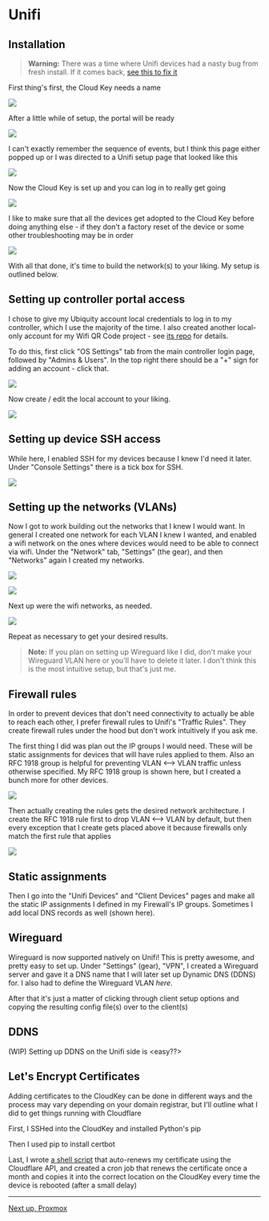 # Unifi


## Installation


> **Warning:** There was a time where Unifi devices had a nasty bug from fresh install. If it comes back, [see this to fix it](https://community.ui.com/questions/USG-not-advertising-default-gateway/08ac3059-d4b0-4860-889c-d69c1bd3e7e4)


First thing's first, the Cloud Key needs a name


![](images/unifi_ui/00_name_cloud_key.png)


After a little while of setup, the portal will be ready


![](images/unifi_ui/01_set_up_cloud_key.png)


I can't exactly remember the sequence of events, but I think this page either popped up or I was directed to a Unifi setup page that looked like this


![](images/unifi_ui/02_manage_gateway.png)


Now the Cloud Key is set up and you can log in to really get going


![](images/unifi_ui/03_log_in_to_cloud_key.png)


I like to make sure that all the devices get adopted to the Cloud Key before doing anything else - if they don't a factory reset of the device or some other troubleshooting may be in order


![](images/unifi_ui/04_adopt_all_devices.png)


With all that done, it's time to build the network(s) to your liking. My setup is outlined below.


## Setting up controller portal access


I chose to give my Ubiquity account local credentials to log in to my controller, which I use the majority of the time. I also created another local-only account for my Wifi QR Code project - see [its repo](https://github.com/kmanc/wifi_qr) for details. 


To do this, first click "OS Settings" tab from the main controller login page, followed by "Admins & Users". In the top right there should be a "+" sign for adding an account - click that.


![](images/unifi_ui/05_create_local_account.png)


Now create / edit the local account to your liking.


![](images/unifi_ui/06_account_creation_continued.png)


## Setting up device SSH access


While here, I enabled SSH for my devices because I knew I'd need it later. Under "Console Settings" there is a tick box for SSH.


![](images/unifi_ui/07_enable_ssh.png)


## Setting up the networks (VLANs)


Now I got to work building out the networks that I knew I would want. In general I created one network for each VLAN I knew I wanted, and enabled a wifi network on the ones where devices would need to be able to connect via wifi. Under the "Network" tab, "Settings" (the gear), and then "Networks" again I created my networks.


![](images/unifi_ui/08_create_first_network.png)


![](images/unifi_ui/09_network_creation_continued.png)


Next up were the wifi networks, as needed.


![](images/unifi_ui/10_create_first_wifi.png)


Repeat as necessary to get your desired results.


> **Note:** If you plan on setting up Wireguard like I did, don't make your Wireguard VLAN here or you'll have to delete it later. I don't think this is the most intuitive setup, but that's just me.


## Firewall rules


In order to prevent devices that don't need connectivity to actually be able to reach each other, I prefer firewall rules to Unifi's "Traffic Rules". They create firewall rules under the hood but don't work intuitively if you ask me.


The first thing I did was plan out the IP groups I would need. These will be static assignments for devices that will have rules applied to them. Also an RFC 1918 group is helpful for preventing VLAN <--> VLAN traffic unless otherwise specified. My RFC 1918 group is shown here, but I created a bunch more for other devices.


![](images/unifi_ui/11_rfc_1918_group.png)


Then actually creating the rules gets the desired network architecture. I create the RFC 1918 rule first to drop VLAN <--> VLAN by default, but then every exception that I create gets placed above it because firewalls only match the first rule that applies


![](images/unifi_ui/12_firewall_rule.png)


## Static assignments


Then I go into the "Unifi Devices" and "Client Devices" pages and make all the static IP assignments I defined in my Firewall's IP groups. Sometimes I add local DNS records as well (shown here).


[](images/unifi_ui/13_controller_hostname.png)


## Wireguard


Wireguard is now supported natively on Unifi! This is pretty awesome, and pretty easy to set up. Under "Settings" (gear), "VPN", I created a Wireguard server and gave it a DNS name that I will later set up Dynamic DNS (DDNS) for. I also had to define the Wireguard VLAN _here_.


[](images/unifi_ui/14_wireguard_server_setup.png)


After that it's just a matter of clicking through client setup options and copying the resulting config file(s) over to the client(s)


[](images/unifi_ui/15_wireguard_client_setup.png)


## DDNS


(WIP) Setting up DDNS on the Unifi side is <easy??>


[](images/unifi_ui/16_WIP.png)


## Let's Encrypt Certificates

Adding certificates to the CloudKey can be done in different ways and the process may vary depending on your domain registrar, but I'll outline what I did to get things running with Cloudflare

First, I SSHed into the CloudKey and installed Python's pip

[](images/unifi_ssh/00_install_pip_cloud_key.png)

Then I used pip to install certbot

[](images/unifi_ssh/01_pip_install_certbot.png)

Last, I wrote [a shell script](https://github.com/kmanc/unifi_network_setup/blob/main/scripts/cloudflare_lets_encrypt_renewer.sh) that auto-renews my certificate using the Cloudflare API, and created a cron job that renews the certificate once a month and copies it into the correct location on the CloudKey every time the device is rebooted (after a small delay)

[](images/unifi_ssh/02_cronjob_cert_stuff.png)

---
[Next up, Proxmox](https://kmanc.github.io/unifi_network_setup/proxmox.html)
